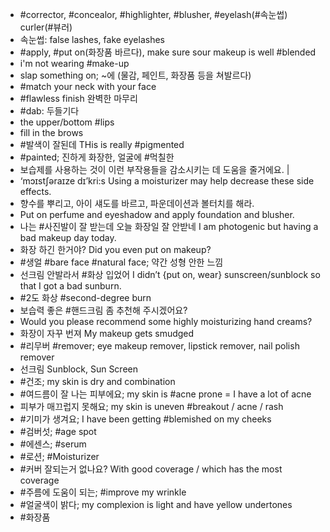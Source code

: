* #corrector, #concealor, #highlighter, #blusher, #eyelash(#속눈썹) curler(#뷰러)
* 속눈썹: false lashes, fake eyelashes
* #apply, #put on(화장품 바르다), make sure sour makeup is well #blended
* i'm not wearing #make-up
* slap something on; ~에 (물감, 페인트, 화장품 등을 쳐발르다)
* #match your neck with your face
* #flawless finish 완벽한 마무리
* #dab: 두들기다
* the upper/bottom #lips
* fill in the brows
* #발색이 잘된데 THis is really #pigmented
* #painted; 진하게 화장한, 얼굴에 #먹칠한
* 보습제를 사용하는 것이 이런 부작용들을 감소시키는 데 도움을 줄거에요. |
* ‘mɔɪstʃəraɪze dɪ’kri:s Using a moisturizer may help decrease these side effects. 
* 향수를 뿌리고, 아이 섀도를 바르고, 파운데이션과 볼터치를 해라.
* Put on perfume and eyeshadow and apply foundation and blusher.
* 나는 #사진발이 잘 받는데 오늘 화장일 잘 안받네 I am photogenic but having a bad makeup day today.
* 화장 하긴 한거야? 						 Did you even put on makeup?
* #생얼 #bare face #natural face; 약간 성형 안한 느낌
* 선크림 안발라서 #화상 입었어 I didn’t {put on, wear} sunscreen/sunblock so that I got a bad sunburn. 
* #2도 화상 #second-degree burn
* 보습력 좋은 #핸드크림 좀 추천해 주시겠어요?
* Would you please recommend some highly moisturizing hand creams?
* 화장이 자꾸 번져							 My makeup gets smudged
* #리무버 #remover; eye makeup remover, lipstick remover, nail polish remover
* 선크림	Sunblock, Sun Screen
* #건조; my skin is dry and combination
* #여드름이 잘 나는 피부에요; my skin is #acne prone = I have a lot of acne
* 피부가 매끄럽지 못해요; my skin is uneven  #breakout / acne / rash
* #기미가 생겨요; I have been getting #blemished on my cheeks
* #검버섯; #age spot
* #에센스; #serum
* #로션; #Moisturizer
* #커버 잘되는거 없나요? With good coverage / which has the most coverage
* #주름에 도움이 되는; #improve my wrinkle
* #얼굴색이 밝다; my complexion is light and have yellow undertones
* #화장품
